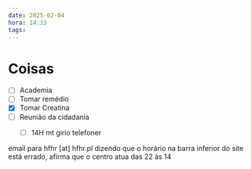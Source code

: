 ```yaml
---
date: 2025-02-04
hora: 14:33
tags:
---
```





# Coisas
- [ ] Academia
- [ ] Tomar remédio
- [x] Tomar Creatina
- [ ] Reunião da cidadania 
	- [ ] 14H
mt girio
telefoner


email para hfhr [at] hfhr.pl dizendo que o horário na barra inferior do site está errado, afirma que o centro atua das 22 às 14


